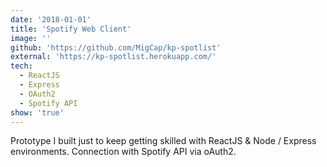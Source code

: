```yaml
---
date: '2018-01-01'
title: 'Spotify Web Client'
image: ''
github: 'https://github.com/MigCap/kp-spotlist'
external: 'https://kp-spotlist.herokuapp.com/'
tech:
  - ReactJS
  - Express
  - OAuth2
  - Spotify API
show: 'true'
---
```


Prototype I built just to keep getting skilled with ReactJS & Node / Express environments. Connection with Spotify API via oAuth2.
